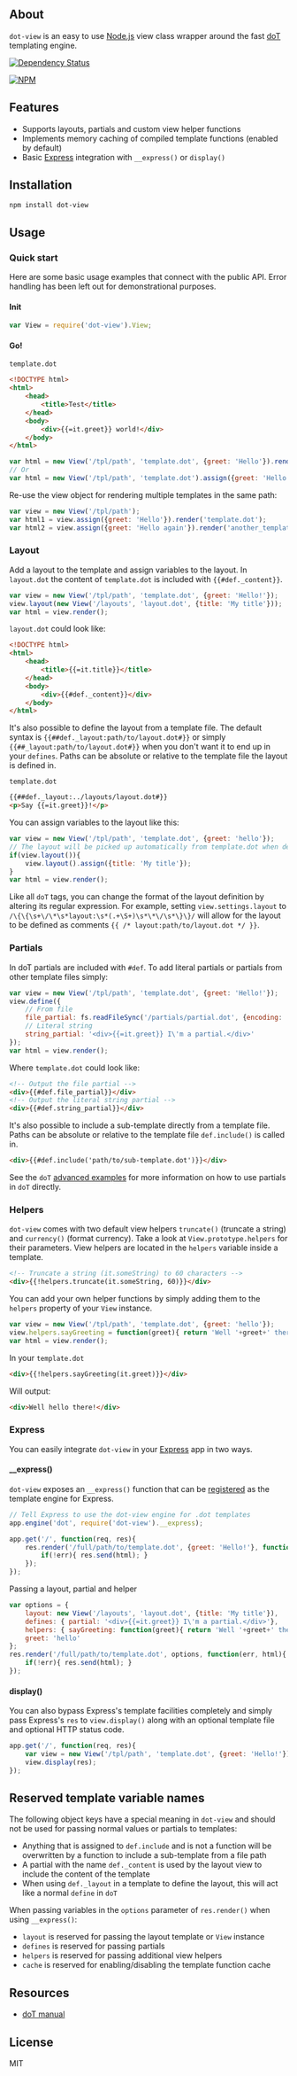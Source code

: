 ## About

`dot-view` is an easy to use [Node.js](http://www.nodejs.org) view class wrapper around the fast [doT](https://www.npmjs.org/package/dot) templating engine.

[![Dependency Status](https://david-dm.org/bartve/dot-view.png)](https://david-dm.org/bartve/dot-view)

[![NPM](https://nodei.co/npm/dot-view.png?downloads=true)](https://nodei.co/npm/dot-view/)

## Features

  * Supports layouts, partials and custom view helper functions
  * Implements memory caching of compiled template functions (enabled by default)
  * Basic [Express](http://expressjs.com/) integration with `__express()` or `display()`

## Installation

`npm install dot-view`

## Usage

### Quick start
Here are some basic usage examples that connect with the public API. Error handling has been left out for demonstrational purposes.

#### Init

```javascript
var View = require('dot-view').View;
```

#### Go!

`template.dot`
```html
<!DOCTYPE html>
<html>
	<head>
		<title>Test</title>
	</head>
	<body>
		<div>{{=it.greet}} world!</div>
	</body>
</html>
```

```javascript
var html = new View('/tpl/path', 'template.dot', {greet: 'Hello'}).render();
// Or
var html = new View('/tpl/path', 'template.dot').assign({greet: 'Hello'}).render();
```

Re-use the view object for rendering multiple templates in the same path:
```javascript
var view = new View('/tpl/path');
var html1 = view.assign({greet: 'Hello'}).render('template.dot');
var html2 = view.assign({greet: 'Hello again'}).render('another_template.dot');
```

### Layout
Add a layout to the template and assign variables to the layout. In `layout.dot` the content of `template.dot` is included with `{{#def._content}}`.
```javascript
var view = new View('/tpl/path', 'template.dot', {greet: 'Hello!'});
view.layout(new View('/layouts', 'layout.dot', {title: 'My title'}));
var html = view.render();
```

`layout.dot` could look like:

```html
<!DOCTYPE html>
<html>
	<head>
		<title>{{=it.title}}</title>
	</head>
	<body>
		<div>{{#def._content}}</div>
	</body>
</html>
```

It's also possible to define the layout from a template file. The default syntax is `{{##def._layout:path/to/layout.dot#}}` or simply `{{##_layout:path/to/layout.dot#}}` when you don't want it to end up in your `defines`. Paths can be absolute or relative to the template file the layout is defined in.

`template.dot`

```html
{{##def._layout:../layouts/layout.dot#}}
<p>Say {{=it.greet}}!</p>
```

You can assign variables to the layout like this:
```javascript
var view = new View('/tpl/path', 'template.dot', {greet: 'hello'});
// The layout will be picked up automatically from template.dot when defined
if(view.layout()){
	view.layout().assign({title: 'My title'});
}
var html = view.render();
```

Like all `doT` tags, you can change the format of the layout definition by altering its regular expression. For example, setting `view.settings.layout` to `/\{\{\s+\/\*\s*layout:\s*(.+\S+)\s*\*\/\s*\}\}/` will allow for the layout to be defined as comments `{{ /* layout:path/to/layout.dot */ }}`.

### Partials

In doT partials are included with `#def`. To add literal partials or partials from other template files simply:
```javascript
var view = new View('/tpl/path', 'template.dot', {greet: 'Hello!'});
view.define({
	// From file
	file_partial: fs.readFileSync('/partials/partial.dot', {encoding: 'utf8'}),
	// Literal string
	string_partial: '<div>{{=it.greet}} I\'m a partial.</div>'
});
var html = view.render();
```

Where `template.dot` could look like:

```html
<!-- Output the file partial -->
<div>{{#def.file_partial}}</div>
<!-- Output the literal string partial -->
<div>{{#def.string_partial}}</div>
```

It's also possible to include a sub-template directly from a template file. Paths can be absolute or relative to the template file `def.include()` is called in.

```html
<div>{{#def.include('path/to/sub-template.dot')}}</div>
```

See the `doT` [advanced examples](https://github.com/olado/doT/blob/master/examples/advancedsnippet.txt) for more information on how to use partials in `doT` directly.

### Helpers

`dot-view` comes with two default view helpers `truncate()` (truncate a string) and `currency()` (format currency). Take a look at `View.prototype.helpers` for their parameters. View helpers are located in the `helpers` variable inside a template.

```html
<!-- Truncate a string (it.someString) to 60 characters -->
<div>{{!helpers.truncate(it.someString, 60)}}</div>
```

You can add your own helper functions by simply adding them to the `helpers` property of your `View` instance.

```javascript
var view = new View('/tpl/path', 'template.dot', {greet: 'hello'});
view.helpers.sayGreeting = function(greet){ return 'Well '+greet+' there!'; };
var html = view.render();
```

In your `template.dot`

```html
<div>{{!helpers.sayGreeting(it.greet)}}</div>
```

Will output:

```html
<div>Well hello there!</div>
```

### Express

You can easily integrate `dot-view` in your [Express](http://expressjs.com/) app in two ways.

#### __express()
`dot-view` exposes an `__express()` function that can be [registered](http://expressjs.com/api.html#app.engine) as the template engine for Express.
```javascript
// Tell Express to use the dot-view engine for .dot templates
app.engine('dot', require('dot-view').__express);

app.get('/', function(req, res){
	res.render('/full/path/to/template.dot', {greet: 'Hello!'}, function(err, html){
		if(!err){ res.send(html); }
	});
});
```

Passing a layout, partial and helper
```javascript
var options = {
	layout: new View('/layouts', 'layout.dot', {title: 'My title'}),
	defines: { partial: '<div>{{=it.greet}} I\'m a partial.</div>'},
	helpers: { sayGreeting: function(greet){ return 'Well '+greet+' there!'; } },
	greet: 'hello'
};
res.render('/full/path/to/template.dot', options, function(err, html){
	if(!err){ res.send(html); }
});
```

#### display()
You can also bypass Express's template facilities completely and simply pass Express's `res` to `view.display()` along with an optional template file and optional HTTP status code.

```javascript
app.get('/', function(req, res){
	var view = new View('/tpl/path', 'template.dot', {greet: 'Hello!'});
	view.display(res);
});
```

## Reserved template variable names
The following object keys have a special meaning in `dot-view` and should not be used for passing normal values or partials to templates:
  * Anything that is assigned to `def.include` and is not a function will be overwritten by a function to include a sub-template from a file path
  * A partial with the name `def._content` is used by the layout view to include the content of the template
  * When using `def._layout` in a template to define the layout, this will act like a normal `define` in `doT`

When passing variables in the `options` parameter of `res.render()` when using `__express()`:
  * `layout` is reserved for passing the layout template or `View` instance
  * `defines` is reserved for passing partials
  * `helpers` is reserved for passing additional view helpers
  * `cache` is reserved for enabling/disabling the template function cache

## Resources

  * [doT manual](http://olado.github.io/doT/)

## License

MIT